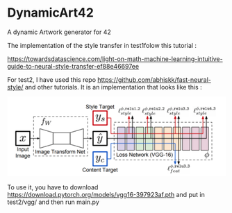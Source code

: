 # DynamicArt42
A dynamic Artwork generator for 42

The implementation of the style transfer in test1folow this tutorial : 

https://towardsdatascience.com/light-on-math-machine-learning-intuitive-guide-to-neural-style-transfer-ef88e46697ee

For test2, I have used this repo https://github.com/abhiskk/fast-neural-style/ and other tutorials. It is an implementation that looks like this : 

![alt text](https://raw.githubusercontent.com/qfeuilla/DynamicArt42/master/1n8x579w.bmp)   

To use it, you have to download https://download.pytorch.org/models/vgg16-397923af.pth and put in test2/vgg/ and then run main.py
